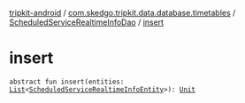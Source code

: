 [tripkit-android](../../index.md) / [com.skedgo.tripkit.data.database.timetables](../index.md) / [ScheduledServiceRealtimeInfoDao](index.md) / [insert](./insert.md)

# insert

`abstract fun insert(entities: `[`List`](https://kotlinlang.org/api/latest/jvm/stdlib/kotlin.collections/-list/index.html)`<`[`ScheduledServiceRealtimeInfoEntity`](../-scheduled-service-realtime-info-entity/index.md)`>): `[`Unit`](https://kotlinlang.org/api/latest/jvm/stdlib/kotlin/-unit/index.html)